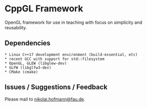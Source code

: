 CppGL Framework
=======

OpenGL framework for use in teaching with focus on simplicity and reusability.

## Dependencies

    * Linux C++17 development environment (build-essential, etc)
    * recent GCC with support for std::filesystem
    * OpenGL, GLEW (libglew-dev)
    * GLFW (libglfw3-dev)
    * CMake (cmake)

## Issues / Suggestions / Feedback

Please mail to <nikolai.hofmann@fau.de>.
